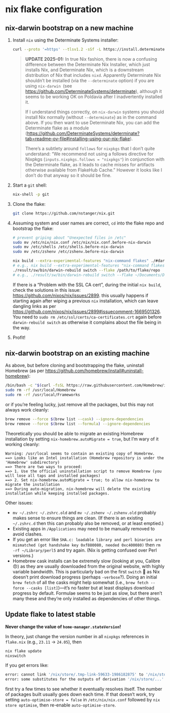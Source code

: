 # nix flake configuration

## nix-darwin bootstrap on a new machine

1. Install `nix` using the Determinate Systems installer:

   ```sh
   curl --proto '=https' --tlsv1.2 -sSf -L https://install.determinate.systems/nix | sh -s -- install
   ```
   > **UPDATE 2025-01:** In true Nix fashion, there is now a confusing difference between the Determinate Nix Installer, which just installs Nix, and Determinate Nix, which is a downstream distribution of Nix that includes `nixd`. Apparently Determinate Nix shouldn’t be installed (via the `--determinate` option) if you are using `nix-darwin `(see <https://github.com/DeterminateSystems/determinate>), although it seems to be working OK on Poldavia after I inadvertently installed it.
   >
   > If I understand things correctly, on `nix-darwin` systems you should install Nix normally (without `--determinate`) as in the command above. If you then want to use Determinate Nix, you can add the Determinate flake as a module (<https://github.com/DeterminateSystems/determinate?tab=readme-ov-file#installing-using-our-nix-flake>).
   >
   > There’s a subtlety around `follows` for `nixpkgs` that I don’t quite understand: “We recommend not using a follows directive for Nixpkgs (`inputs.nixpkgs.follows = "nixpkgs"`) in conjunction with the Determinate flake, as it leads to cache misses for artifacts otherwise available from FlakeHub Cache.” However it looks like I don’t do that anyway so it should be fine.

2. Start a `git` shell:

   ```sh
   nix-shell -p git
   ```

3. Clone the flake:

   ```sh
   git clone https://github.com/nstanger/nix.git
   ```

4. Assuming system and user names are correct, `cd` into the flake repo and bootstrap the flake:

   ```sh
   # prevent griping about "Unexpected files in /etc"
   sudo mv /etc/nix/nix.conf /etc/nix/nix.conf.before-nix-darwin
   sudo mv /etc/shells /etc/shells.before-nix-darwin
   sudo mv /etc/zshenv /etc/zshenv.before-nix-darwin

   nix build --extra-experimental-features "nix-command flakes" ./#darwinConfigurations.[system name].system
   # e.g., nix build --extra-experimental-features "nix-command flakes" ./#darwinConfigurations.poldavia.system
   ./result/sw/bin/darwin-rebuild switch --flake /path/to/flake/repo
   # e.g., ./result/sw/bin/darwin-rebuild switch --flake ~/Documents/Development/nix/.#
   ```

   If there is a “Problem with the SSL CA cert”, during the initial `nix build`, check the solutions in this issue: <https://github.com/nixos/nix/issues/2899>. this usually happens if starting again after wiping a previous `nix` installation, which can leave dangling links as per <https://github.com/nixos/nix/issues/2899#issuecomment-1669501326>. You need to `sudo rm /etc/ssl/certs/ca-certificates.crt` again before `darwin-rebuild switch` as otherwise it complains about the file being in the way.

5. Profit!

## nix-darwin bootstrap on an existing machine

As above, but before cloning and bootstrapping the flake, uninstall Homebrew (as per <https://github.com/homebrew/install#uninstall-homebrew>):

```sh
/bin/bash -c "$(curl -fsSL https://raw.githubusercontent.com/Homebrew/install/HEAD/uninstall.sh)"
sudo rm -rf /usr/local/Homebrew
sudo rm -rf /usr/local/Frameworks
```

or if you’re feeling lucky, just remove all the packages, but this may not always work cleanly:

```sh
brew remove --force $(brew list --cask) --ignore-dependencies
brew remove --force $(brew list --formula) --ignore-dependencies
```

Theoretically you should be able to migrate an existing Homebrew installation by setting `nix-homebrew.autoMigrate = true`, but I’m wary of it working cleanly:

```text
Warning: /usr/local seems to contain an existing copy of Homebrew.
==> Looks like an Intel installation (Homebrew repository is under the 'Homebrew' subdirectory)
==> There are two ways to proceed:
==> 1. Use the official uninstallation script to remove Homebrew (you will lose all taps and installed packages)
==> 2. Set nix-homebrew.autoMigrate = true; to allow nix-homebrew to migrate the installation
==> During auto-migration, nix-homebrew will delete the existing installation while keeping installed packages.
```

Other issues:

* `mv ~/.zshrc ~/.zshrc.old` and `mv ~/.zshenv ~/.zshenv.old` probably makes sense to ensure things are clean. (If there is an existing `~/.zshrc.d` then this can probably also be removed, or at least emptied.)
* Existing apps in `/Applications` may need to be manually removed to avoid clashes.
* If you get an error like `SHA.c: loadable library and perl binaries are mismatched (got handshake key 0xf880080, needed 0xc400080)` then `rm -rf ~/Library/perl5` and try again. (Nix is getting confused over Perl versions.)
* Homebrew cask installs can be extremely slow (looking at you, Calibre 😠) as they are usually downloaded from the original website, with highly variable bandwidth. This is particularly bad on the first `switch` 🙁 as Nix doesn’t print download progress (perhaps `-verbose`?). Doing an initial `brew fetch` of all the casks might help somewhat (i.e., `brew fetch --force --casks [list]`)—it’s no faster but at least displays download progress by default. Formulae seems to be just as slow, but there aren’t many these and they’re only installed as dependencies of other things.

## Update flake to latest stable

**Never change the value of `home-manager.stateVersion`!**

In theory, just change the version number in all `nixpkgs` references in `flake.nix` (e.g., `23.11` → `24.05`), then

```sh
nix flake update
nixswitch
```

If you get errors like:

```sh
error: cannot link '/nix/store/.tmp-link-59633-1986182875' to '/nix/store/.links/068x3y3a6lhjiixbmxx1wrg3lbxhq37blnlxp03038qvhdg0kcvc': File exists
error: some substitutes for the outputs of derivation '/nix/store/...' failed (usually happens due to networking issues); try '--fallback' to build derivation from source
```
first try a few times to see whether it eventually resolves itself. The number of packages built usually goes down each time. If that doesn’t work, try setting `auto-optimise-store = false` in `/etc/nix/nix.conf` followed by `nix store optimise`, then re-enable `auto-optimise-store`.
